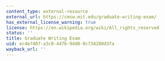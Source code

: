 ```yaml
---
content_type: external-resource
external_url: https://cmsw.mit.edu/graduate-writing-exam/
has_external_license_warning: true
license: https://en.wikipedia.org/wiki/All_rights_reserved
status: ''
title: Graduate Writing Exam
uid: ec4e7407-a3c0-447b-9dd0-0c734280d3fa
wayback_url: ''
---
```

